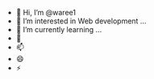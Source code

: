 - 👋 Hi, I’m @waree1
- 👀 I’m interested in Web development ...
- 🌱 I’m currently learning  ...
- 💞️ 
- 📫 
- 😄 
- ⚡

<!---
waree1/waree1 is a ✨ special ✨ repository because its `README.md` (this file) appears on your GitHub profile.
You can click the Preview link to take a look at your changes.
--->
